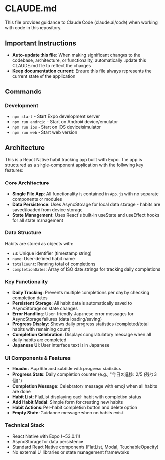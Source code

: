 # CLAUDE.md

This file provides guidance to Claude Code (claude.ai/code) when working with code in this repository.

## Important Instructions
- **Auto-update this file**: When making significant changes to the codebase, architecture, or functionality, automatically update this CLAUDE.md file to reflect the changes
- **Keep documentation current**: Ensure this file always represents the current state of the application

## Commands

### Development
- `npm start` - Start Expo development server
- `npm run android` - Start on Android device/emulator
- `npm run ios` - Start on iOS device/simulator  
- `npm run web` - Start web version

## Architecture

This is a React Native habit tracking app built with Expo. The app is structured as a single-component application with the following key features:

### Core Architecture
- **Single File App**: All functionality is contained in `App.js` with no separate components or modules
- **Data Persistence**: Uses AsyncStorage for local data storage - habits are saved/loaded from device storage
- **State Management**: Uses React's built-in useState and useEffect hooks for all state management

### Data Structure
Habits are stored as objects with:
- `id`: Unique identifier (timestamp string)
- `name`: User-defined habit name
- `totalCount`: Running total of completions
- `completionDates`: Array of ISO date strings for tracking daily completions

### Key Functionality
- **Daily Tracking**: Prevents multiple completions per day by checking completion dates
- **Persistent Storage**: All habit data is automatically saved to AsyncStorage on state changes
- **Error Handling**: User-friendly Japanese error messages for AsyncStorage failures (data loading/saving)
- **Progress Display**: Shows daily progress statistics (completed/total habits with remaining count)
- **Completion Celebration**: Displays congratulatory message when all daily habits are completed
- **Japanese UI**: User interface text is in Japanese

### UI Components & Features
- **Header**: App title and subtitle with progress statistics
- **Progress Stats**: Daily completion counter (e.g., "今日の進捗: 2/5 (残り3個)")
- **Completion Message**: Celebratory message with emoji when all habits are done
- **Habit List**: FlatList displaying each habit with completion status
- **Add Habit Modal**: Simple form for creating new habits
- **Habit Actions**: Per-habit completion button and delete option
- **Empty State**: Guidance message when no habits exist

### Technical Stack

- React Native with Expo (~53.0.11)
- AsyncStorage for data persistence
- Standard React Native components (FlatList, Modal, TouchableOpacity)
- No external UI libraries or state management frameworks
